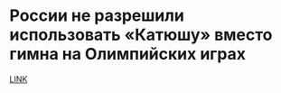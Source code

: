 # России не разрешили использовать «Катюшу» вместо гимна на Олимпийских играх



[LINK](https://varlamov.ru/4211287.html)